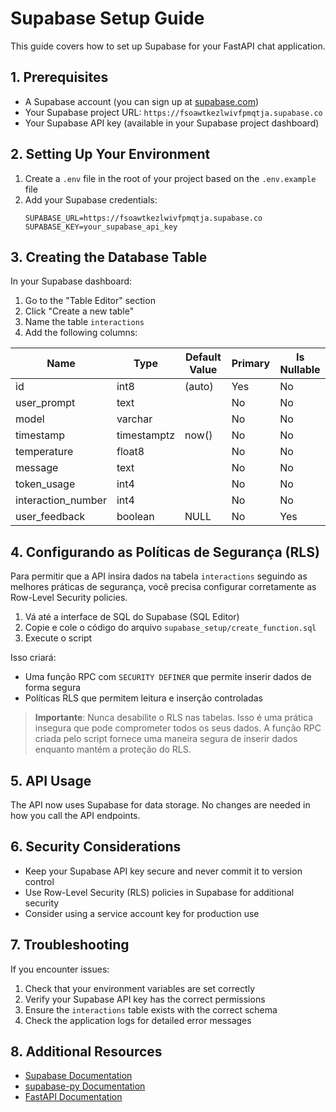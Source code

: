 # Supabase Setup Guide

This guide covers how to set up Supabase for your FastAPI chat application.

## 1. Prerequisites

- A Supabase account (you can sign up at [supabase.com](https://supabase.com))
- Your Supabase project URL: `https://fsoawtkezlwivfpmqtja.supabase.co`
- Your Supabase API key (available in your Supabase project dashboard)

## 2. Setting Up Your Environment

1. Create a `.env` file in the root of your project based on the `.env.example` file
2. Add your Supabase credentials:
   ```
   SUPABASE_URL=https://fsoawtkezlwivfpmqtja.supabase.co
   SUPABASE_KEY=your_supabase_api_key
   ```

## 3. Creating the Database Table

In your Supabase dashboard:

1. Go to the "Table Editor" section
2. Click "Create a new table"
3. Name the table `interactions`
4. Add the following columns:

| Name              | Type      | Default Value | Primary | Is Nullable |
|-------------------|-----------|---------------|---------|-------------|
| id                | int8      | (auto)        | Yes     | No          |
| user_prompt       | text      |               | No      | No          |
| model             | varchar   |               | No      | No          |
| timestamp         | timestamptz | now()       | No      | No          |
| temperature       | float8    |               | No      | No          |
| message           | text      |               | No      | No          |
| token_usage       | int4      |               | No      | No          |
| interaction_number| int4      |               | No      | No          |
| user_feedback     | boolean   | NULL          | No      | Yes         |

## 4. Configurando as Políticas de Segurança (RLS)

Para permitir que a API insira dados na tabela `interactions` seguindo as melhores práticas de segurança, você precisa configurar corretamente as Row-Level Security policies.

1. Vá até a interface de SQL do Supabase (SQL Editor)
2. Copie e cole o código do arquivo `supabase_setup/create_function.sql`
3. Execute o script

Isso criará:
- Uma função RPC com `SECURITY DEFINER` que permite inserir dados de forma segura
- Políticas RLS que permitem leitura e inserção controladas

> **Importante**: Nunca desabilite o RLS nas tabelas. Isso é uma prática insegura que pode comprometer todos os seus dados. A função RPC criada pelo script fornece uma maneira segura de inserir dados enquanto mantém a proteção do RLS.

## 5. API Usage

The API now uses Supabase for data storage. No changes are needed in how you call the API endpoints.

## 6. Security Considerations

- Keep your Supabase API key secure and never commit it to version control
- Use Row-Level Security (RLS) policies in Supabase for additional security
- Consider using a service account key for production use

## 7. Troubleshooting

If you encounter issues:

1. Check that your environment variables are set correctly
2. Verify your Supabase API key has the correct permissions
3. Ensure the `interactions` table exists with the correct schema
4. Check the application logs for detailed error messages

## 8. Additional Resources

- [Supabase Documentation](https://supabase.com/docs)
- [supabase-py Documentation](https://github.com/supabase-community/supabase-py)
- [FastAPI Documentation](https://fastapi.tiangolo.com/) 